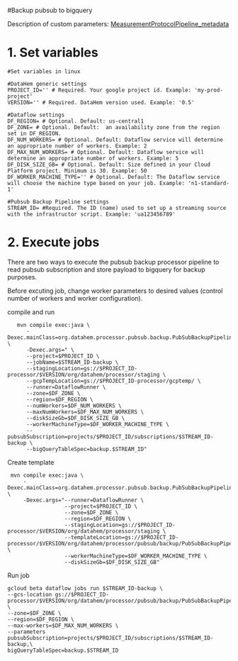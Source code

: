 #Backup pubsub to bigquery

Description of custom parameters: [MeasurementProtocolPipeline_metadata](./MeasurementProtocolPipeline_metadata)


# 1. Set variables

```shell
#Set variables in linux

#DataHem generic settings
PROJECT_ID='' # Required. Your google project id. Example: 'my-prod-project'
VERSION='' # Required. DataHem version used. Example: '0.5'

#Dataflow settings
DF_REGION= # Optional. Default: us-central1
DF_ZONE= # Optional. Default:  an availability zone from the region set in DF_REGION.
DF_NUM_WORKERS= # Optional. Default: Dataflow service will determine an appropriate number of workers. Example: 2
DF_MAX_NUM_WORKERS= # Optional. Default: Dataflow service will determine an appropriate number of workers. Example: 5
DF_DISK_SIZE_GB= # Optional. Default: Size defined in your Cloud Platform project. Minimum is 30. Example: 50
DF_WORKER_MACHINE_TYPE='' # Optional. Default: The Dataflow service will choose the machine type based on your job. Example: 'n1-standard-1'

#Pubsub Backup Pipeline settings
STREAM_ID= #Required. The ID (name) used to set up a streaming source with the infrastructor script. Example: 'ua123456789'

```

# 2. Execute jobs

There are two ways to execute the pubsub backup processor pipeline to read pubsub subscription and store payload to bigquery for backup purposes. 

Before excuting job, change worker parameters to desired values (control number of workers and worker configuration).

compile and run

```shell
   mvn compile exec:java \
      -Dexec.mainClass=org.datahem.processor.pubsub.backup.PubSubBackupPipeline \
      -Dexec.args=" \
      --project=$PROJECT_ID \
      --jobName=$STREAM_ID-backup \
      --stagingLocation=gs://$PROJECT_ID-processor/$VERSION/org/datahem/processor/staging \
      --gcpTempLocation=gs://$PROJECT_ID-processor/gcptemp/ \
      --runner=DataflowRunner \
      --zone=$DF_ZONE \
      --region=$DF_REGION \
      --numWorkers=$DF_NUM_WORKERS \
      --maxNumWorkers=$DF_MAX_NUM_WORKERS \
      --diskSizeGb=$DF_DISK_SIZE_GB \
      --workerMachineType=$DF_WORKER_MACHINE_TYPE \
      --pubsubSubscription=projects/$PROJECT_ID/subscriptions/$STREAM_ID-backup \
      --bigQueryTableSpec=backup.$STREAM_ID"
```

Create template

```shell
 mvn compile exec:java \
     -Dexec.mainClass=org.datahem.processor.pubsub.backup.PubSubBackupPipeline \
     -Dexec.args="--runner=DataflowRunner \
                  --project=$PROJECT_ID \
                  --zone=$DF_ZONE \
                  --region=$DF_REGION \
                  --stagingLocation=gs://$PROJECT_ID-processor/$VERSION/org/datahem/processor/staging \
                  --templateLocation=gs://$PROJECT_ID-processor/$VERSION/org/datahem/processor/pubsub/backup/PubSubBackupPipeline \
                  --workerMachineType=$DF_WORKER_MACHINE_TYPE \
                  --diskSizeGb=$DF_DISK_SIZE_GB"
```

Run job

```shell
gcloud beta dataflow jobs run $STREAM_ID-backup \
--gcs-location gs://$PROJECT_ID-processor/$VERSION/org/datahem/processor/pubsub/backup/PubSubBackupPipeline \
--zone=$DF_ZONE \
--region=$DF_REGION \
--max-workers=$DF_MAX_NUM_WORKERS \
--parameters pubsubSubscription=projects/$PROJECT_ID/subscriptions/$STREAM_ID-backup,\
bigQueryTableSpec=backup.$STREAM_ID
```